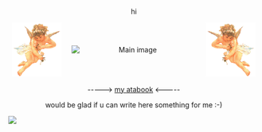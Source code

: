 <div align="center">
  <p>hi</p>
</div>

<div style="display: flex; justify-content: center; align-items: center; gap: 20px; flex-wrap: wrap;" align="center">
  <img src="https://github.com/spachka/spachka/blob/main/angelflut.gif?raw=true" alt="Angel left" style="width: 100px;">
  <img src="https://i.ibb.co/pj3rqk13/7c7fc03e3f3c68f7270a3ef26e687a4e.jpg" alt="Main image" style="width: 250px;">
  <img src="https://github.com/spachka/spachka/blob/main/angelright.gif?raw=true" alt="Angel right" style="width: 100px;">
</div>
<br>

<div align="center">
  <a>-----> </a><a href="https://spachka.atabook.org/nn">my atabook</a><a> <-----</a>
  <p>would be glad if u can write here something for me :-)</p>
</div>

![](https://komarev.com/ghpvc/?username=spachka&color=blueviolet&style=plastic&label=views:)



